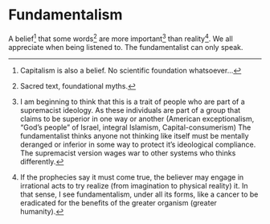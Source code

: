 # Fundamentalism

A belief[^1] that some words[^2] are more important[^3] than reality[^4]. We all appreciate when being listened to. The fundamentalist can only speak.

[^1]: Capitalism is also a belief. No scientific foundation whatsoever...

[^2]: Sacred text, foundational myths.

[^3]: I am beginning to think that this is a trait of people who are part of a supremacist ideology. As these individuals are part of a group that claims to be superior in one way or another (American exceptionalism, “God’s people” of Israel, integral Islamism, Capital-consumerism) The fundamentalist thinks anyone not thinking like itself must be mentally deranged or inferior in some way to protect it’s ideological compliance. The supremacist version wages war to other systems who thinks differently.

[^4]: If the prophecies say it must come true, the believer may engage in irrational acts to try realize (from imagination to physical reality) it. In that sense, I see fundamentalism, under all its forms, like a cancer to be eradicated for the benefits of the greater organism (greater humanity).
